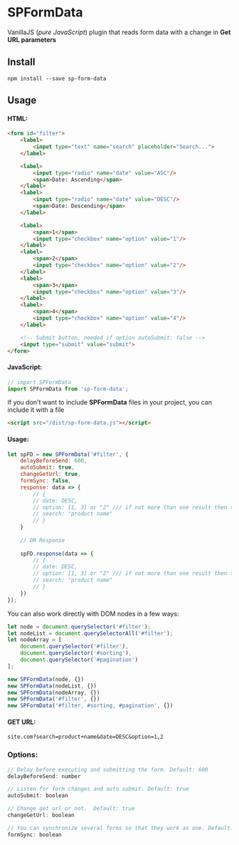 # SPFormData

VanillaJS (_pure JavaScript_) plugin that reads form data with a change in **Get URL parameters**

## Install

```
npm install --save sp-form-data
```

## Usage

#### HTML:
``` html
<form id="filter">
    <label>
        <input type="text" name="search" placeholder="Search...">
    </label>

    <label>
        <input type="radio" name="date" value="ASC"/>
        <span>Date: Ascending</span>
    </label>
    <label>
        <input type="radio" name="date" value="DESC"/>
        <span>Date: Descending</span>
    </label>

    <label>
        <span>1</span>
        <input type="checkbox" name="option" value="1"/>
    </label>
    <label>
        <span>2</span>
        <input type="checkbox" name="option" value="2"/>
    </label>
    <label>
        <span>3</span>
        <input type="checkbox" name="option" value="3"/>
    </label>
    <label>
        <span>4</span>
        <input type="checkbox" name="option" value="4"/>
    </label>

    <!-- Submit button, needed if option autoSubmit: false -->
    <input type="submit" value="submit">
</form>
```

#### JavaScript:
``` javascript
// import SPFormData
import SPFormData from 'sp-form-data';
```
If you don't want to include **SPFormData** files in your project, you can include it with a file
``` html
<script src="/dist/sp-form-data.js"></script>
```

#### Usage:

``` javascript
let spFD = new SPFormData('#filter', {
    delayBeforeSend: 600,
    autoSubmit: true,
    changeGetUrl: true,
    formSync: false,
    response: data => {        
        // {
        // date: DESC,
        // option: [1, 3] or "2" /// if not more than one result then the answer will contain a string,
        // search: "product name"
        // }
    }
    
    // OR Response
    
    spFD.response(data => {
        // {
        // date: DESC,
        // option: [1, 3] or "2" /// if not more than one result then the answer will contain a string,
        // search: "product name"
        // }
    })
});
```

You can also work directly with DOM nodes in a few ways:
``` javascript
let node = document.querySelector('#filter');
let nodeList = document.querySelectorAll('#filter');
let nodeArray = [
    document.querySelector('#filter'),
    document.querySelector('#sorting'),
    document.querySelector('#pagination')
];

new SPFormData(node, {})
new SPFormData(nodeList, {})
new SPFormData(nodeArray, {})
new SPFormData('#filter', {})
new SPFormData('#filter, #sorting, #pagination', {})
```

#### GET URL:
```
site.com?search=product+name&date=DESC&option=1,2
```

### Options:

``` js
// Delay before executing and submitting the form. Default: 600
delayBeforeSend: number

// Listen for form changes and auto submit. Default: true 
autoSubmit: boolean

// Change get url or not.  Default: true
changeGetUrl: boolean

// You can synchronize several forms so that they work as one. Default: false
formSync: boolean
```
